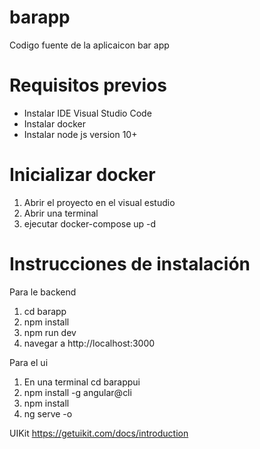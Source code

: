 # barapp
Codigo fuente de la aplicaicon bar app

# Requisitos previos

- Instalar IDE Visual Studio Code
- Instalar docker
- Instalar node js version 10+

# Inicializar docker

1. Abrir el proyecto en el visual estudio
2. Abrir una terminal
3. ejecutar docker-compose up -d


# Instrucciones de instalación

Para le backend

1. cd barapp
2. npm install
3. npm run dev
4. navegar a http://localhost:3000

Para el ui

1. En una terminal cd barappui
2. npm install -g angular@cli
3. npm install
4. ng serve -o


UIKit
https://getuikit.com/docs/introduction